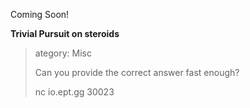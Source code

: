 Coming Soon!

**Trivial Pursuit on steroids**

> ategory: Misc
>
> Can you provide the correct answer fast enough?
> 
> nc io.ept.gg 30023
